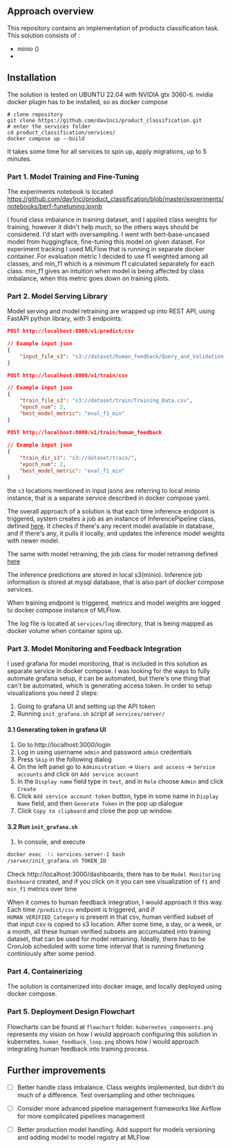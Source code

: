 ## Approach overview

This repository contains an implementation of products classification task. This solution consists of :
* minio ()
* 

## Installation

The solution is tested on UBUNTU 22.04 with NVIDIA gtx 3060-ti. nvidia docker plugin has to be installed, so as docker compose
```commandline
# clone repository
git clone https://github.com/dav1nci/product_classification.git
# enter the services folder
cd product_classification/services/
docker compose up --build
```
It takes some time for all services to spin up, apply migrations, up to 5 minutes.

### Part 1. Model Training and Fine-Tuning

The experiments notebook is located https://github.com/dav1nci/product_classification/blob/master/experiments/notebooks/berf-funetuning.ipynb

I found class imbalance in training dataset, and I applied class weights for training, however it didn't help much, so the others ways should be considered. I'd start with oversampling. I went with bert-base-uncased model from huggingface, fine-tuning this model on given dataset. For experiment tracking I used MLFlow that is running in separate docker container. For evaluation metric I decided to use f1 weighted among all classes, and min_f1 which is a minimum f1 calculated separately for each class. min_f1 gives an intuition when model is being affected by class imbalance, when this metric goes down on training plots.

### Part 2. Model Serving Library

Model serving and model retraining are wrapped up into REST API, using FastAPI python library, with 3 endpoints:

```json
POST http://localhost:8000/v1/predict/csv

// Example input json
{
    "input_file_s3": "s3://dataset/human_feedback/Query_and_Validation_Data.csv"
}
```
```json
POST http://localhost:8000/v1/train/csv

// Example input json
{
    "train_file_s3": "s3://dataset/train/Training_Data.csv",
    "epoch_num": 2,
    "best_model_metric": "eval_f1_min"
}
```
```json
POST http://localhost:8000/v1/train/human_feedback
        
// Example input json
{
    "train_dir_s3": "s3://dataset/train/",
    "epoch_num": 2,
    "best_model_metric": "eval_f1_min"
}
```

the `s3` locations mentioned in input jsons are referring to local minio instance, that is a separate service described in docker compose yaml.

The overall approach of a solution is that each time inference endpoint is triggered, system creates a job as an instance of InferencePipeline class, defined [here](https://github.com/dav1nci/product_classification/blob/master/services/server/src/serving/inference_pipeline.py#L19). It checks if there's any recent model available in database, and if there's any, it pulls it locally, and updates the inference model weights with newer model. 

The same with model retraining, the job class for model retraining defined [here](https://github.com/dav1nci/product_classification/blob/master/services/server/src/training/model_trainer.py#L17)

The inference predictions are stored in local s3(minio). Inference job information is stored at mysql database, that is also part of docker compose services. 

When training endpoint is triggered, metrics and model weights are logged to docker compose instance of MLFlow. 

The log file is located at `services/log` directory, that is being mapped as docker volume when container spins up.

### Part 3. Model Monitoring and Feedback Integration

I used grafana for model monitoring, that is included in this solution as separate service in docker compose. I was looking for the ways to fully automate grafana setup, it can be automated, but there's one thing that can't be automated, which is generating access token. In order to setup visualizations you need 2 steps:
1. Going to grafana UI and setting up the API token
2. Running `init_grafana.sh` script at `services/server/`

#### 3.1 Generating token in grafana UI

1. Go to http://localhost:3000/login
2. Log in using username `admin` and password `admin` credentials
3. Press `Skip` in the following dialog
4. On the left panel go to `Administration` -> `Users and access` -> `Service accounts` and click on `Add service account`
5. In the `Display name` field type in `test`, and in `Role` choose `Admin` and click `Create`
6. Click `Add service account token` button, type in some name in `Display Name` field, and then `Generate Token` in the pop up dialogue
7. Click `Copy to clipboard` and close the pop up window.

#### 3.2 Run `init_grafana.sh`

1. In console, and execute 
```bash
docker exec -ti services-server-1 bash
/server/init_grafana.sh TOKEN_ID
```

Check http://localhost:3000/dashboards, there has to be `Model Monitoring Dashboard` created, and if you click on it you can see visualization of `f1` and `min_f1` metrics over time

When it comes to human feedback integration, I would approach it this way. Each time `/predict/csv` endpoint is triggered, and if `HUMAN_VERIFIED_Category` is present in that csv, human verified subset of that input csv is copied to s3 location. After some time, a day, or a week, or a month, all these human verified subsets are accumulated into training dataset, that can be used for model retraining. Ideally, there has to be CronJob scheduled with some time interval that is running finetuning continiously after some period. 
### Part 4. Containerizing

The solution is containerized into docker image, and locally deployed using docker compose.

### Part 5. Deployment Design Flowchart

Flowcharts can be found at `flowchart` folder. `kubernetes_components.png` represents my vision on how I would approach configuring this solution in kubernetes. `human_feedback_loop.png` shows how I would approach integrating human feedback into training process.

## Further improvements

- [ ] Better handle class imbalance. Class weights implemented, but didn't do much of a difference. Test oversampling and other techniques
- [ ] Consider more advanced pipeline management frameworks like Airflow for more complicated pipelines management
- [ ] Better production model handling. Add support for models versioning and adding model to model registry at MLFlow

